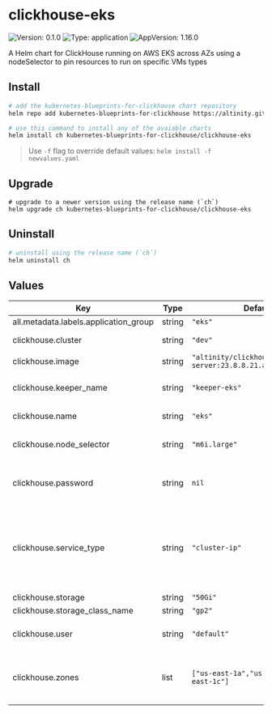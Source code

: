 

# clickhouse-eks

![Version: 0.1.0](https://img.shields.io/badge/Version-0.1.0-informational?style=flat-square) ![Type: application](https://img.shields.io/badge/Type-application-informational?style=flat-square) ![AppVersion: 1.16.0](https://img.shields.io/badge/AppVersion-1.16.0-informational?style=flat-square)

A Helm chart for ClickHouse running on AWS EKS across AZs using a nodeSelector to pin resources to run on specific VMs types

## Install

```sh
# add the kubernetes-blueprints-for-clickhouse chart repository
helm repo add kubernetes-blueprints-for-clickhouse https://altinity.github.io/kubernetes-blueprints-for-clickhouse

# use this command to install any of the avaiable charts
helm install ch kubernetes-blueprints-for-clickhouse/clickhouse-eks
```

> Use `-f` flag to override default values: `helm install -f newvalues.yaml`

## Upgrade
```
# upgrade to a newer version using the release name (`ch`)
helm upgrade ch kubernetes-blueprints-for-clickhouse/clickhouse-eks
```

## Uninstall

```sh
# uninstall using the release name (`ch`)
helm uninstall ch
```

## Values

| Key | Type | Default | Description |
|-----|------|---------|-------------|
| all.metadata.labels.application_group | string | `"eks"` |  |
| clickhouse.cluster | string | `"dev"` | Cluster name |
| clickhouse.image | string | `"altinity/clickhouse-server:23.8.8.21.altinitystable"` |  |
| clickhouse.keeper_name | string | `"keeper-eks"` | Name of the keeper cluster |
| clickhouse.name | string | `"eks"` | Metadata name |
| clickhouse.node_selector | string | `"m6i.large"` | AWS instance type |
| clickhouse.password | string | `nil` | - ClickHouse user password |
| clickhouse.service_type | string | `"cluster-ip"` | Possible service types are `cluster-ip`, `internal-loadbalancer` and `external-loadbalancer` |
| clickhouse.storage | string | `"50Gi"` |  |
| clickhouse.storage_class_name | string | `"gp2"` |  |
| clickhouse.user | string | `"default"` | - ClickHouse user name |
| clickhouse.zones | list | `["us-east-1a","us-east-1a","us-east-1c"]` | AWS availability zones for creating replicas |
